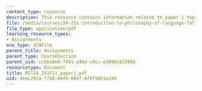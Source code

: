 ```yaml
---
content_type: resource
description: This resource contains information related to paper 1 topics.
file: /media/courses/24-251-introduction-to-philosophy-of-language-fall-2011/4eac292af730b649684f6f6f9821a344_MIT24_251F11_paper1.pdf
file_type: application/pdf
learning_resource_types:
- Assignments
ocw_type: OCWFile
parent_title: Assignments
parent_type: CourseSection
parent_uid: cc6ba8e0-7401-e3bd-c9cc-e3d00c815988
resourcetype: Document
title: MIT24_251F11_paper1.pdf
uid: 4eac292a-f730-b649-684f-6f6f9821a344
---
```

